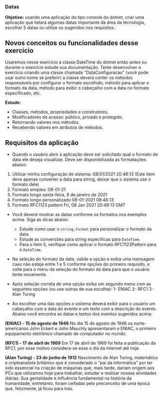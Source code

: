 ### Datas

**Objetivo:** usando uma aplicação do tipo console do dotnet, criar uma aplicação que listará algumas datas importante da área da técnologia, escolhar 5 datas ou utilize os sugeridos nos requisitos.

## Novos conceitos ou funcionalidades desse exercício

Usaremos nesse exercício a classe DateTime do dotnet então antes ou durante o exercício estude sua documentação.
Tente desenvolver o exercício criando uma classe chamada "DataConfiguracao" (você pode usar outro nome se preferir) a classe deverá conter os métodos responsáveis por configurar o formato escolhido, método para aplicar o formato da data, método para exibir o cabeçalho com a data no formato específicado, etc.

**Estude:**
- Classes, métodos, propriedades e construtores.
- Modificadores de acesso: público, privado e protegido.
- Retornando valores nos métodos.
- Recebendo valores em atributos de métodos.

## Requisitos da aplicação

- Quando o usuário abrir a aplicação deve ser solicitado qual o formato de data ele deseja visualizar. Deve ser disponibilizada as formatações abaixo:
1. Utilizar minha configuração de sistema: 08/01/2021 20:48:13 (Este item deve apenas converter a data para string, deixar que o sistema use o formato dele)
2. Formato simples: 08-01-21
3. Formato longo sexta-feira, 8 de janeiro de 2021
4. Formato longo personalizado 08-01-2021 08:48:13
5. Formato RFC1123 pattern Fri, 08 Jan 2021 20:48:13 GMT

- Você deverá mostrar as datas conforme os formatos nos exemplos acima. Siga as dicas abaixo:
	- Estude como usar o `string.Format` para personalizar o formato da data.
	- Estude as conversões para string específicas para `DateTime`.
	- Para o item 5, verifique como aplicar o formato RFC1123Pattern para o `DateTime`.
	
- Na seleção do formato da data, valide a opção e exiba uma mensagem caso não esteja entre 1 e 5 conforme opções do primeiro requisito, e volte para o menu da seleção do formato da data para que o usuário tente novamente.

- Após seleção correta de uma opção exiba um segundo menu com as seguintes opções (ou use outras de sua escolha):
1- ENIAC
2- RFC1
3- Alan Turing

- Ao escolher uma das opções o sistema deverá exibir para o usuário um cabeçalho com a data do evento e um texto com a descrição do evento. Abaixo você encontra as datas e textos dos eventos sugeridos acima:

**(ENIAC) - 15 de agosto de 1946**
No dia 15 de agosto de 1946 os norte-americanos John Eckert e John Mauchly apresentaram o ENIAC, o primeiro equipamento eletrônico chamado de computador no mundo.

**(RFC1) - 17 de abril de 1969**
Em 17 de abril de 1969 foi feita a publicação da RFC1, por esse motivo considera-se esse o dia da internet até hoje.

**(Alan Turing) - 23 de junho de 1912**
Nascimento de Alan Turing, matemático e criptoanalista britânico que é considerado o "pai da informática" por ter sido essencial na criação de máquinas que, mais tarde, dariam origem aos PCs que utilizamos hoje para trabalhar, estudar e realizar nossas atividades diárias. Sua genialidade e influência fundamental na história da humanidade, entretanto, foram ceifadas pelo preconceito de uma época que, felizmente, já ficou para trás.
